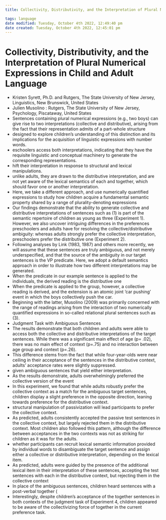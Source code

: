 ```yaml
---
title: Collectivity, Distributivity, and the Interpretation of Plural Numerical Expressions in Child and Adult Language

tags: language 
date modified: Tuesday, October 4th 2022, 12:49:40 pm
date created: Tuesday, October 4th 2022, 12:45:01 pm
---
```


# Collectivity, Distributivity, and the Interpretation of Plural Numerical Expressions in Child and Adult Language
- Kristen Syrett, Ph.D. and Rutgers, The State University of New Jersey, Linguistics, New Brunswick, United States
- Julien Musolino : Rutgers, The State University of New Jersey, Psychology, Piscataway, United States
- Sentences containing plural numerical expressions (e.g., two boys) can give rise to two interpretations (collective and distributive), arising from the fact that their representation admits of a part-whole structure
- designed to explore children’s understanding of this distinction and its implications for the acquisition of linguistic expressions with number words.
- eschoolers access both interpretations, indicating that they have the requisite linguistic and conceptual machinery to generate the corresponding representations.
- hift their interpretation in response to structural and lexical manipulations.
- unlike adults, they are drawn to the distributive interpretation, and are not yet aware of the lexical semantics of each and together, which should favor one or another interpretation.
- Here, we take a different approach, and use numerically quantified expressions to study how children acquire a fundamental semantic property shared by a range of plurality-denoting expressions
- Our findings demonstrate that the ability to generate collective and distributive interpretations of sentences such as (1) is part of the semantic repertoire of children as young as three (Experiment 1). However, we also uncover intriguing differences in the preferences preschoolers and adults have for resolving the collective/distributive ambiguity: whereas adults strongly prefer the collective interpretation, preschoolers prefer the distributive one (Experiment 2).
- Following analyses by Link (1983, 1987) and others more recently, we will assume that these sentences are truly ambiguous, and not merely underspecified, and that the source of the ambiguity in our target sentences is the VP predicate. Here, we adopt a default semantics approach in order to illustrate how two different interpretations may be generated.
- When the predicate in our example sentence is applied to the individuals, the derived reading is the distributive one
- When the predicate is applied to the group, however, a collective reading is derived, and the extension is an atomic joint ‘car pushing’ event in which the boys collectively push the car.
- Beginning with the latter, Musolino (2009) was primarily concerned with the range of readings arising from the interaction of two numerically quantified expressions in so-called relational plural sentences such as (3).
- Judgment Task with Ambiguous Sentences
- The results demonstrate that both children and adults were able to access both the collective and distributive interpretations of the target sentences. While there was a significant main effect of age (p= .02), there was no main effect of context (p=.75) and no interaction between age group and context (p=.26).
- This difference stems from the fact that while four-year-olds were near ceiling in their acceptance of the sentences in the distributive context, adults’ acceptance rates were slightly suppressed.
- given ambiguous sentences that yield either interpretation.
- As the results demonstrate, adults overwhelmingly preferred the collective version of the event
- In this experiment, we found that while adults robustly prefer the collective context as a match for the ambiguous target sentences, children display a slight preference in the opposite direction, leaning towards preference for the distributive context.
- structural manipulation of passivization will lead participants to prefer the collective context.
- As predicted, adults consistently accepted the passive test sentences in the collective context, but largely rejected them in the distributive context. Most children also followed this pattern, although the difference between acceptances in the two contexts was not as striking for children as it was for the adults.
- whether participants can recruit lexical semantic information provided by individual words to disambiguate the target sentence and assign either a collective or distributive interpretation, depending on the lexical item.
- As predicted, adults were guided by the presence of the additional lexical item in their interpretation of these sentences, accepting the test sentences with each in the distributive context, but rejecting them in the collective context
- In place of the ambiguous sentences, children heard sentences with a post-verbal together (
- Interestingly, despite children’s acceptance of the together sentences in both contexts of the judgment task of Experiment 4, children appeared to be aware of the collectivizing force of together in the current preference task.

